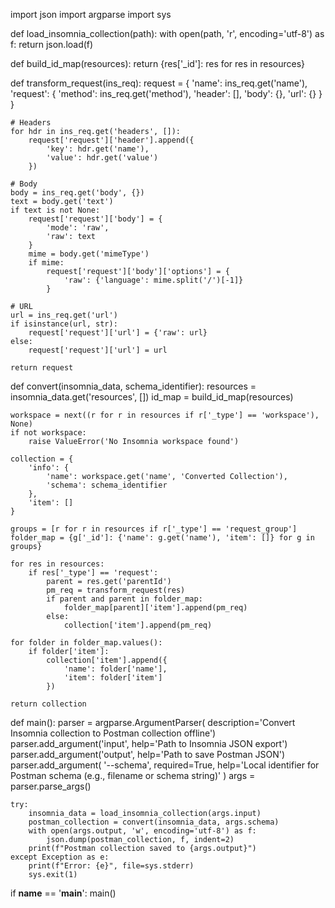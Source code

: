 import json
import argparse
import sys


def load_insomnia_collection(path):
    with open(path, 'r', encoding='utf-8') as f:
        return json.load(f)


def build_id_map(resources):
    return {res['_id']: res for res in resources}


def transform_request(ins_req):
    request = {
        'name': ins_req.get('name'),
        'request': {
            'method': ins_req.get('method'),
            'header': [],
            'body': {},
            'url': {}
        }
    }

    # Headers
    for hdr in ins_req.get('headers', []):
        request['request']['header'].append({
            'key': hdr.get('name'),
            'value': hdr.get('value')
        })

    # Body
    body = ins_req.get('body', {})
    text = body.get('text')
    if text is not None:
        request['request']['body'] = {
            'mode': 'raw',
            'raw': text
        }
        mime = body.get('mimeType')
        if mime:
            request['request']['body']['options'] = {
                'raw': {'language': mime.split('/')[-1]}
            }

    # URL
    url = ins_req.get('url')
    if isinstance(url, str):
        request['request']['url'] = {'raw': url}
    else:
        request['request']['url'] = url

    return request


def convert(insomnia_data, schema_identifier):
    resources = insomnia_data.get('resources', [])
    id_map = build_id_map(resources)

    workspace = next((r for r in resources if r['_type'] == 'workspace'), None)
    if not workspace:
        raise ValueError('No Insomnia workspace found')

    collection = {
        'info': {
            'name': workspace.get('name', 'Converted Collection'),
            'schema': schema_identifier
        },
        'item': []
    }

    groups = [r for r in resources if r['_type'] == 'request_group']
    folder_map = {g['_id']: {'name': g.get('name'), 'item': []} for g in groups}

    for res in resources:
        if res['_type'] == 'request':
            parent = res.get('parentId')
            pm_req = transform_request(res)
            if parent and parent in folder_map:
                folder_map[parent]['item'].append(pm_req)
            else:
                collection['item'].append(pm_req)

    for folder in folder_map.values():
        if folder['item']:
            collection['item'].append({
                'name': folder['name'],
                'item': folder['item']
            })

    return collection


def main():
    parser = argparse.ArgumentParser(
        description='Convert Insomnia collection to Postman collection offline')
    parser.add_argument('input', help='Path to Insomnia JSON export')
    parser.add_argument('output', help='Path to save Postman JSON')
    parser.add_argument(
        '--schema',
        required=True,
        help='Local identifier for Postman schema (e.g., filename or schema string)'
    )
    args = parser.parse_args()

    try:
        insomnia_data = load_insomnia_collection(args.input)
        postman_collection = convert(insomnia_data, args.schema)
        with open(args.output, 'w', encoding='utf-8') as f:
            json.dump(postman_collection, f, indent=2)
        print(f"Postman collection saved to {args.output}")
    except Exception as e:
        print(f"Error: {e}", file=sys.stderr)
        sys.exit(1)


if __name__ == '__main__':
    main()
